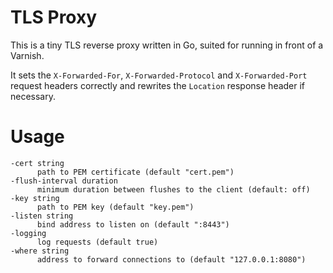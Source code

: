# TLS Proxy #

This is a tiny TLS reverse proxy written in Go, suited for running in front of a Varnish.

It sets the `X-Forwarded-For`, `X-Forwarded-Protocol` and `X-Forwarded-Port` request headers correctly and rewrites the `Location` response header if necessary.


# Usage #

    -cert string
          path to PEM certificate (default "cert.pem")
    -flush-interval duration
          minimum duration between flushes to the client (default: off)
    -key string
          path to PEM key (default "key.pem")
    -listen string
          bind address to listen on (default ":8443")
    -logging
          log requests (default true)
    -where string
          address to forward connections to (default "127.0.0.1:8080")
